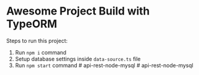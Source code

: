 # Awesome Project Build with TypeORM

Steps to run this project:

1. Run `npm i` command
2. Setup database settings inside `data-source.ts` file
3. Run `npm start` command
#   a p i - r e s t - n o d e - m y s q l  
 #   a p i - r e s t - n o d e - m y s q l  
 